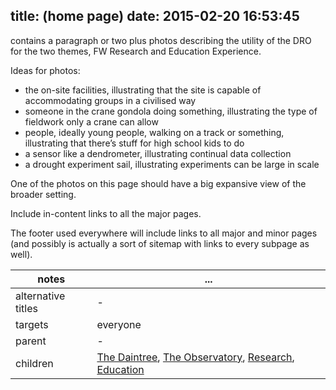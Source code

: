 title: (home page)
date: 2015-02-20 16:53:45
---

contains a paragraph or two plus photos describing the utility of the DRO for the two themes, FW Research and Education Experience.

Ideas for photos:
- the on-site facilities, illustrating that the site is capable of accommodating groups in a civilised way
- someone in the crane gondola doing something, illustrating the type of fieldwork only a crane can allow
- people, ideally young people, walking on a track or something, illustrating that there’s stuff for high school kids to do
- a sensor like a dendrometer, illustrating continual data collection
- a drought experiment sail, illustrating experiments can be large in scale

One of the photos on this page should have a big expansive view of the broader setting.

Include in-content links to all the major pages.

The footer used everywhere will include links to all major and minor pages (and possibly is actually a sort of sitemap with links to every subpage as well).


 notes | ...
-------|-----
alternative titles | -
targets | everyone
parent | -
children | <a href="../the-daintree">The Daintree</a>, <a href="../the-observatory">The Observatory</a>, <a href="../research">Research</a>, <a href="../education">Education</a>

